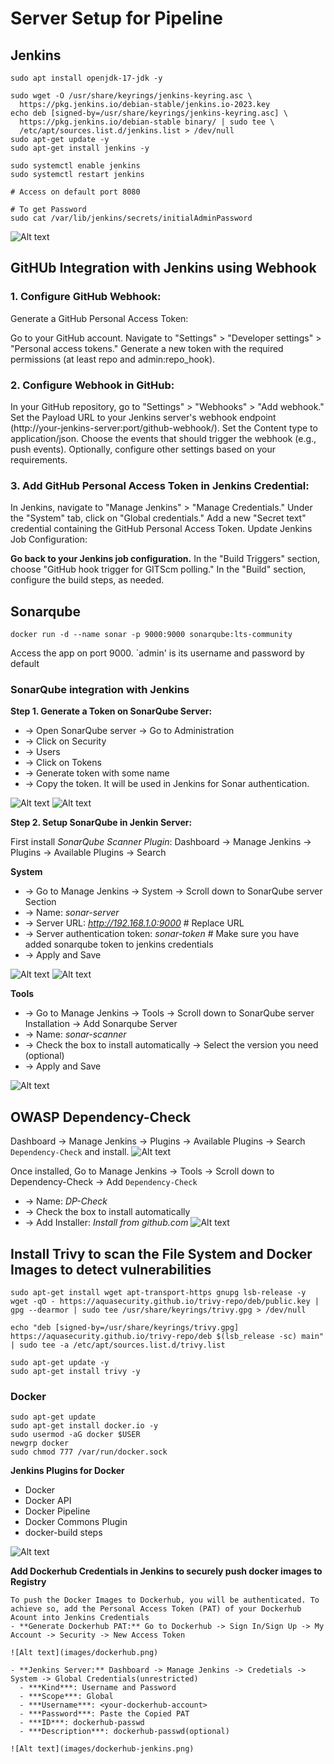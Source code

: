 # Server Setup for Pipeline

## Jenkins
```
sudo apt install openjdk-17-jdk -y

sudo wget -O /usr/share/keyrings/jenkins-keyring.asc \
  https://pkg.jenkins.io/debian-stable/jenkins.io-2023.key
echo deb [signed-by=/usr/share/keyrings/jenkins-keyring.asc] \
  https://pkg.jenkins.io/debian-stable binary/ | sudo tee \
  /etc/apt/sources.list.d/jenkins.list > /dev/null
sudo apt-get update -y
sudo apt-get install jenkins -y

sudo systemctl enable jenkins
sudo systemctl restart jenkins

# Access on default port 8080

# To get Password
sudo cat /var/lib/jenkins/secrets/initialAdminPassword
```
![Alt text](images/jenkins.png)

## GitHUb Integration with Jenkins using Webhook

### 1. Configure GitHub Webhook:
Generate a GitHub Personal Access Token:

Go to your GitHub account.
Navigate to "Settings" > "Developer settings" > "Personal access tokens."
Generate a new token with the required permissions (at least repo and admin:repo_hook).

### 2. Configure Webhook in GitHub:

In your GitHub repository, go to "Settings" > "Webhooks" > "Add webhook."
Set the Payload URL to your Jenkins server's webhook endpoint (http://your-jenkins-server:port/github-webhook/).
Set the Content type to application/json.
Choose the events that should trigger the webhook (e.g., push events).
Optionally, configure other settings based on your requirements.

### 3. Add GitHub Personal Access Token in Jenkins Credential:

In Jenkins, navigate to "Manage Jenkins" > "Manage Credentials."
Under the "System" tab, click on "Global credentials."
Add a new "Secret text" credential containing the GitHub Personal Access Token.
Update Jenkins Job Configuration:

**Go back to your Jenkins job configuration.**
In the "Build Triggers" section, choose "GitHub hook trigger for GITScm polling."
In the "Build" section, configure the build steps, as needed.


## Sonarqube
```
docker run -d --name sonar -p 9000:9000 sonarqube:lts-community
```
Access the app on port 9000. `admin' is its username and password by default

### SonarQube integration with Jenkins 

**Step 1. Generate a Token on SonarQube Server:**
- -> Open SonarQube server -> Go to Administration
- -> Click on Security
- -> Users
- -> Click on Tokens
- -> Generate token with some name
- -> Copy the token. It will be used in Jenkins for Sonar authentication.

![Alt text](images/sonar-1.png)
![Alt text](images/sonar-2.png)

**Step 2. Setup SonarQube in Jenkin Server:**

First install *SonarQube Scanner Plugin*: Dashboard -> Manage Jenkins -> Plugins -> Available Plugins -> Search

**System**
- -> Go to Manage Jenkins -> System -> Scroll down to SonarQube server Section 
- -> Name: *sonar-server*
- -> Server URL: *http://192.168.1.0:9000*          # Replace URL
- -> Server authentication token: *sonar-token*     # Make sure you have added sonarqube token to jenkins credentials 
- -> Apply and Save

![Alt text](images/sonar-system.png)
![Alt text](images/sonar-token-jenkins.png)

**Tools**
- -> Go to Manage Jenkins -> Tools -> Scroll down to SonarQube server Installation -> Add Sonarqube Server
- -> Name: *sonar-scanner*
- -> Check the box to install automatically -> Select the version you need (optional)
- -> Apply and Save
  
 ![Alt text](images/sonar-tools.png) 

 ## OWASP Dependency-Check
Dashboard -> Manage Jenkins -> Plugins -> Available Plugins -> Search `Dependency-Check` and install.
![Alt text](images/dp-check.png) 

Once installed, Go to Manage Jenkins -> Tools -> Scroll down to Dependency-Check -> Add `Dependency-Check`
- -> Name: *DP-Check*
- -> Check the box to install automatically
- -> Add Installer: *Install from github.com*
![Alt text](images/dp-tools.png)


## Install Trivy to scan the File System and Docker Images to detect vulnerabilities
```
sudo apt-get install wget apt-transport-https gnupg lsb-release -y
wget -qO - https://aquasecurity.github.io/trivy-repo/deb/public.key | gpg --dearmor | sudo tee /usr/share/keyrings/trivy.gpg > /dev/null

echo "deb [signed-by=/usr/share/keyrings/trivy.gpg] https://aquasecurity.github.io/trivy-repo/deb $(lsb_release -sc) main" | sudo tee -a /etc/apt/sources.list.d/trivy.list

sudo apt-get update -y
sudo apt-get install trivy -y
```

### Docker
```
sudo apt-get update
sudo apt-get install docker.io -y
sudo usermod -aG docker $USER 
newgrp docker
sudo chmod 777 /var/run/docker.sock
```
  **Jenkins Plugins for Docker**
- Docker
- Docker API
- Docker Pipeline
- Docker Commons Plugin
- docker-build steps

![Alt text](images/docker-plugins.png)

**Add Dockerhub Credentials in Jenkins to securely push docker images to Registry** 

    To push the Docker Images to Dockerhub, you will be authenticated. To achieve so, add the Personal Access Token (PAT) of your Dockerhub Acount into Jenkins Credentials
    - **Generate Dockerhub PAT:** Go to Dockerhub -> Sign In/Sign Up -> My Account -> Security -> New Access Token

    ![Alt text](images/dockerhub.png)

    - **Jenkins Server:** Dashboard -> Manage Jenkins -> Credetials -> System -> Global Credentials(unrestricted)
      - ***Kind***: Username and Password
      - ***Scope***: Global
      - ***Username***: <your-dockerhub-account>
      - ***Password***: Paste the Copied PAT
      - ***ID***: dockerhub-passwd
      - ***Description***: dockerhub-passwd(optional)

    ![Alt text](images/dockerhub-jenkins.png)

